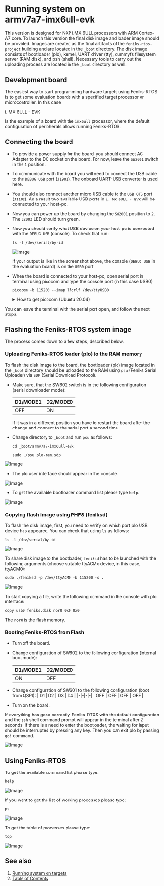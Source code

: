 # Running system on <nobr>armv7a7-imx6ull-evk</nobr>

This version is designed for NXP i.MX 6ULL processors with ARM Cortex-A7 core. To launch this version the final disk
image and loader image should be provided. Images are created as the final artifacts of the `feniks-rtos-project`
building and are located in the `_boot` directory. The disk image consists of bootloader (plo), kernel, UART driver
(tty), dummyfs filesystem server (RAM disk), and psh (shell). Necessary tools to carry out the uploading process are
located in the `_boot` directory as well.

## Development board

The easiest way to start programming hardware targets using Feniks-RTOS is to get some evaluation boards with a
specified target processor or microcontroller. In this case
<!-- markdownlint-disable -->
[i. MX 6ULL - EVK](https://www.nxp.com/design/development-boards/i-mx-evaluation-and-development-boards/evaluation-kit-for-the-i-mx-6ull-and-6ulz-applications-processor:MCIMX6ULL-EVK)
<!-- markdownlint-restore -->
Is the example of a board with the `imx6ull` processor, where the default configuration of peripherals allows running
Feniks-RTOS.

## Connecting the board

- To provide a power supply for the board, you should connect AC Adapter to the DC socket on the board. For now, leave
the `SW2001` switch in the `1` position.

- To communicate with the board you will need to connect the USB cable to the `DEBUG USB` port (`J1901`). The onboard
UART-USB converter is used here.

- You should also connect another micro USB cable to the `USB OTG` port (`J1102`). As a result two available USB ports
in `i. MX 6ULL - EVK` will be connected to your host-pc.

- Now you can power up the board by changing the `SW2001` position to `2`. The `D2003` LED should turn green.

- Now you should verify what USB device on your host-pc is connected with the `DEBUG USB` (console). To check that run:

  ```console
  ls -l /dev/serial/by-id
  ```

  ![Image](_images/imx6ull-ls.png)

  If your output is like in the screenshot above, the console (`DEBUG USB` in the evaluation board) is on the `USB0`
  port.

- When the board is connected to your host-pc, open serial port in terminal using picocom and type the console port
(in this case USB0)

  ```console
  picocom -b 115200 --imap lfcrlf /dev/ttyUSB0
  ```

  <details>
  <summary>How to get picocom (Ubuntu 20.04)</summary>

  ```console
  sudo apt-get update && \
  sudo apt-get install picocom
  ```

  </details>

You can leave the terminal with the serial port open, and follow the next steps.

## Flashing the Feniks-RTOS system image

The process comes down to a few steps, described below.

### Uploading Feniks-RTOS loader (plo) to the RAM memory

To flash the disk image to the board, the bootloader (plo) image located in the `_boot` directory should be uploaded to
the RAM using `psu` (Feniks Serial Uploader) via `SDP` (Serial Download Protocol).

- Make sure, that the SW602 switch is in the following configuration (serial downloader mode):

  | D1/MODE1 | D2/MODE0 |
  |----------|----------|
  | OFF      | ON       |

  If it was in a different position you have to restart the board after the change and connect to the serial port a
  second time.

- Change directory to `_boot` and run `psu` as follows:

  ```console
  cd _boot/armv7a7-imx6ull-evk
  ```

  ```console
  sudo ./psu plo-ram.sdp
  ```

![Image](_images/imx6ull-plo-ram.png)

- The plo user interface should appear in the console.

![Image](_images/imx6ull-plo.png)

- To get the available bootloader command list please type `help`.

![Image](_images/imx6ull-plo-help.png)

### Copying flash image using PHFS (feniksd)

To flash the disk image, first, you need to verify on which port plo USB device has appeared. You can check that using
`ls` as follows:

```console
ls -l /dev/serial/by-id
```

![Image](_images/imx6ull-ls-2.png)

To share disk image to the bootloader, `feniksd` has to be launched with the following arguments
(choose suitable ttyACMx device, in this case, ttyACM0):

```console
sudo ./feniksd -p /dev/ttyACM0 -b 115200 -s .
```

![Image](_images/imx6ull-feniksd.png)

To start copying a file, write the following command in the console with plo interface:

```console
copy usb0 feniks.disk nor0 0x0 0x0
```

The `nor0` is the flash memory.

### Booting Feniks-RTOS from Flash

- Turn off the board.

- Change configuration of SW602 to the following configuration (internal boot mode):

  | D1/MODE1 | D2/MODE0 |
  |-|-|
  | ON| OFF|

- Change configuration of SW601 to the following configuration (boot from QSPI):
  | D1 | D2 | D3 | D4 |
  |-|-|-|-|
  | OFF | OFF | OFF | OFF |

- Turn on the board.

If everything has gone correctly, Feniks-RTOS with the default configuration and the `psh` shell command prompt will
appear in the terminal after 2 seconds. If there is a need to enter the bootloader, the waiting for input should be
interrupted by pressing any key. Then you can exit plo by passing `go!` command.

![Image](_images/imx6ull-start.png)

## Using Feniks-RTOS

To get the available command list please type:

```console
help
```

![Image](_images/imx6ull-help.png)

If you want to get the list of working processes please type:

```console
ps
```

![Image](_images/imx6ull-ps.png)

To get the table of processes please type:

```console
top
```

![Image](_images/imx6ull-top.png)

## See also

1. [Running system on targets](index.md)
2. [Table of Contents](../index.md)
